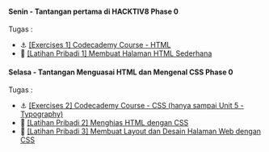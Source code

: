 #### Senin - Tantangan pertama di HACKTIV8 Phase 0

Tugas :
* :anchor: [[Exercises 1] Codecademy Course - HTML](https://github.com/soniwijaya/tugas-hacktiv8/tree/master/Tugas-Senin)
* :muscle: [[Latihan Pribadi 1] Membuat Halaman HTML Sederhana](https://github.com/soniwijaya/tugas-hacktiv8/tree/master/Tugas-Senin)

#### Selasa - Tantangan Menguasai HTML dan Mengenal CSS Phase 0

Tugas :
* :anchor: [[Exercises 2] Codecademy Course - CSS (hanya sampai Unit 5 - Typography)](https://github.com/soniwijaya/tugas-hacktiv8/tree/master/Tugas-Selasa)
* :muscle: [[Latihan Pribadi 2] Menghias HTML dengan CSS](https://github.com/soniwijaya/tugas-hacktiv8/tree/master/Tugas-Selasa)
* :muscle: [[Latihan Pribadi 3] Membuat Layout dan Desain Halaman Web dengan CSS](https://github.com/soniwijaya/tugas-hacktiv8/tree/master/Tugas-Selasa)